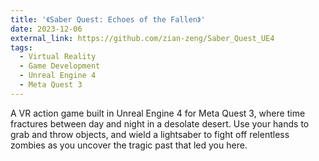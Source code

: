```yaml
---
title: '《Saber Quest: Echoes of the Fallen》'
date: 2023-12-06
external_link: https://github.com/zian-zeng/Saber_Quest_UE4
tags:
  - Virtual Reality
  - Game Development
  - Unreal Engine 4
  - Meta Quest 3
---
```


A VR action game built in Unreal Engine 4 for Meta Quest 3, where time fractures between day and night in a desolate desert. Use your hands to grab and throw objects, and wield a lightsaber to fight off relentless zombies as you uncover the tragic past that led you here.

<!--more-->
